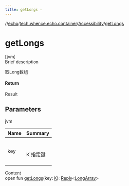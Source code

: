 ```yaml
---
title: getLongs -
---
```

//[echo](../../index.md)/[tech.whence.echo.container](../index.md)/[Accessibility](index.md)/[getLongs](get-longs.md)



# getLongs  
[jvm]  
Brief description  


取Long数组



#### Return  


Result<LongArray>



## Parameters  
  
jvm  
  
|  Name|  Summary| 
|---|---|
| key| <br><br>K 指定键<br><br>
  
  
Content  
open fun [getLongs](get-longs.md)(key: [K](index.md)): [Reply](../-reply/index.md)<[LongArray](https://kotlinlang.org/api/latest/jvm/stdlib/kotlin/-long-array/index.html)>  



